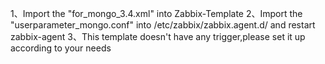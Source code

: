 1、Import the "for_mongo_3.4.xml" into Zabbix-Template
2、Import the "userparameter_mongo.conf" into /etc/zabbix/zabbix.agent.d/ and restart zabbix-agent
3、This template doesn't have any trigger,please set it up according to your needs
